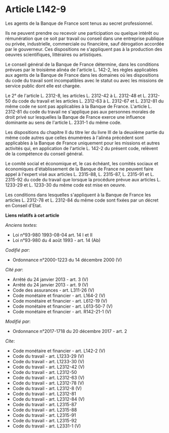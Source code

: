 # Article L142-9

Les agents de la Banque de France sont tenus au secret professionnel. 

Ils ne peuvent prendre ou recevoir une participation ou quelque intérêt ou rémunération que ce soit par travail ou conseil
dans une entreprise publique ou privée, industrielle, commerciale ou financière, sauf dérogation accordée par le gouverneur.
Ces dispositions ne s'appliquent pas à la production des oeuvres scientifiques, littéraires ou artistiques. 

Le conseil général de la Banque de France détermine, dans les conditions prévues par le troisième alinéa de l'article L.
142-2, les règles applicables aux agents de la Banque de France dans les domaines où les dispositions du code du travail sont
incompatibles avec le statut ou avec les missions de service public dont elle est chargée. 

Le 2° de l'article L. 2312-8, les articles L. 2312-42 à L. 2312-48 et L. 2312-50 du code du travail et les articles L.
2312-63 à L. 2312-67 et L. 2312-81 du même code ne sont pas applicables à la Banque de France. L'article L. 2312-81 du code
du travail ne s'applique pas aux personnes morales de droit privé sur lesquelles la Banque de France exerce une influence
dominante au sens de l'article L. 2331-1 du même code. 

Les dispositions du chapitre II du titre Ier du livre III de la deuxième partie du même code autres que celles énumérées à
l'alinéa précédent sont applicables à la Banque de France uniquement pour les missions et autres activités qui, en
application de l'article L. 142-2 du présent code, relèvent de la compétence du conseil général. 

Le comité social et économique et, le cas échéant, les comités sociaux et économiques d'établissement de la Banque de France
ne peuvent faire appel à l'expert visé aux articles L. 2315-88, L. 2315-87, L. 2315-91 et L. 2315-92 du code du travail que
lorsque la procédure prévue aux articles L. 1233-29 et L. 1233-30 du même code est mise en oeuvre. 

Les conditions dans lesquelles s'appliquent à la Banque de France les articles L. 2312-78 et L. 2312-84 du même code sont
fixées par un décret en Conseil d'Etat.

**Liens relatifs à cet article**

_Anciens textes_:

  - Loi n°93-980 1993-08-04 art. 14 I et II
  - Loi n°93-980 du 4 août 1993 - art. 14 (Ab)

_Codifié par_:

  - Ordonnance n°2000-1223 du 14 décembre 2000 (V)

_Cité par_:

  - Arrêté du 24 janvier 2013 - art. 3 (V)
  - Arrêté du 24 janvier 2013 - art. 9 (V)
  - Code des assurances - art. L311-26 (V)
  - Code monétaire et financier - art. L164-2 (V)
  - Code monétaire et financier - art. L612-19 (V)
  - Code monétaire et financier - art. L613-50-7 (V)
  - Code monétaire et financier - art. R142-21-1 (V)

_Modifié par_:

  - Ordonnance n°2017-1718 du 20 décembre 2017 - art. 2

_Cite_:

  - Code monétaire et financier - art. L142-2 (V)
  - Code du travail - art. L1233-29 (V)
  - Code du travail - art. L1233-30 (V)
  - Code du travail - art. L2312-42 (V)
  - Code du travail - art. L2312-50
  - Code du travail - art. L2312-63 (V)
  - Code du travail - art. L2312-78 (V)
  - Code du travail - art. L2312-8 (V)
  - Code du travail - art. L2312-81
  - Code du travail - art. L2312-84 (V)
  - Code du travail - art. L2315-87
  - Code du travail - art. L2315-88
  - Code du travail - art. L2315-91
  - Code du travail - art. L2315-92
  - Code du travail - art. L2331-1 (V)
